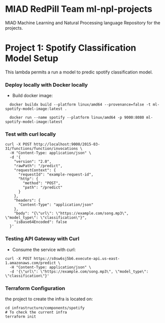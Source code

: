 # MIAD RedPill Team ml-npl-projects
MIAD Machine Learning and Natural Processing language Repository for the projects.


# Project 1: Spotify Classification Model Setup 

This lambda permits a run a model to predic spotify classification model.

### Deploy locally with Docker locally
- Build docker image:

```shell
  docker buildx build --platform linux/amd64 --provenance=false -t ml-spotify-model-image:latest .
```

```shell
  docker run --name spotify --platform linux/amd64 -p 9000:8080 ml-spotify-model-image:latest
```

### Test with curl locally
```shell
curl -X POST http://localhost:9000/2015-03-31/functions/function/invocations \
  -H "Content-Type: application/json" \
  -d '{
    "version": "2.0",
    "rawPath": "/predict",
    "requestContext": {
      "requestId": "example-request-id",
      "http": {
        "method": "POST",
        "path": "/predict"
      }
    },
    "headers": {
      "Content-Type": "application/json"
    },
    "body": "{\"url\": \"https://example.com/song.mp3\", \"model_type\": \"classification\"}",
    "isBase64Encoded": false
  }'

```


### Testing  API Gateway with Curl 
- Consume the service with curl:

```shell
curl -X POST https://s0sw6sj5b6.execute-api.us-east-1.amazonaws.com/predict \
  -H "Content-Type: application/json" \
  -d '{\"url\": \"https://example.com/song.mp3\", \"model_type\": \"classification\"}'

```

### Terraform Configuration 

the project to create the infra is located on:
```shell
cd infrastructure/components/spotify
# To check the current infra
terraform init

```


